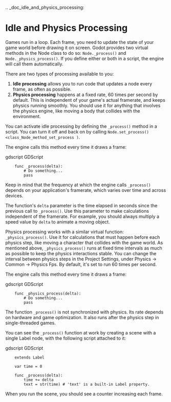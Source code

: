 .. _doc_idle_and_physics_processing:

Idle and Physics Processing
===========================

Games run in a loop. Each frame, you need to update the state of your game world
before drawing it on screen. Godot provides two virtual methods in the Node
class to do so: `Node._process()` and
`Node._physics_process()`. If you
define either or both in a script, the engine will call them automatically.

There are two types of processing available to you:

1. **Idle processing** allows you to run code that updates a node every frame,
   as often as possible.
2. **Physics processing** happens at a fixed rate, 60 times per second by
   default. This is independent of your game's actual framerate, and keeps physics
   running smoothly. You should use it for anything that involves the physics
   engine, like moving a body that collides with the environment.

You can activate idle processing by defining the `_process()` method in a
script. You can turn it off and back on by calling `Node.set_process()
<class_Node_method_set_process )`.

The engine calls this method every time it draws a frame:

gdscript GDScript

```
    func _process(delta):
        # Do something...
        pass
```

Keep in mind that the frequency at which the engine calls `_process()` depends
on your application's framerate, which varies over time and across devices.

The function's `delta` parameter is the time elapsed in seconds since the
previous call to `_process()`. Use this parameter to make calculations
independent of the framerate. For example, you should always multiply a speed
value by `delta` to animate a moving object.

Physics processing works with a similar virtual function:
`_physics_process()`. Use it for calculations that must happen before each
physics step, like moving a character that collides with the game world. As
mentioned above, `_physics_process()` runs at fixed time intervals as much as
possible to keep the physics interactions stable. You can change the interval
between physics steps in the Project Settings, under Physics -> Common ->
Physics Fps. By default, it's set to run 60 times per second.

The engine calls this method every time it draws a frame:

gdscript GDScript

```
    func _physics_process(delta):
        # Do something...
        pass
```

The function `_process()` is not synchronized with physics. Its rate depends on
hardware and game optimization. It also runs after the physics step in
single-threaded games.

You can see the `_process()` function at work by creating a scene with a
single Label node, with the following script attached to it:

gdscript GDScript

```
    extends Label

    var time = 0

    func _process(delta):
        time += delta
        text = str(time) # 'text' is a built-in Label property.
```

When you run the scene, you should see a counter increasing each frame.
